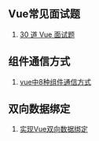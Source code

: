 ## Vue常见面试题
1. [30 道 Vue 面试题](https://juejin.cn/post/6844903918753808398)
## 组件通信方式
1. [vue中8种组件通信方式](https://juejin.cn/post/6844903887162310669)
## 双向数据绑定
1. [实现Vue双向数据绑定](https://juejin.cn/post/6844903589278646285)